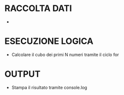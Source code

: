 # RACCOLTA DATI
- 

# ESECUZIONE LOGICA
- Calcolare il cubo dei primi N numeri tramite il ciclo for

# OUTPUT
- Stampa il risultato tramite console.log